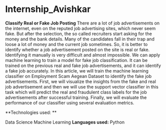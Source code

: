 # Internship_Avishkar
**Classify Real or Fake Job Posting**
There are a lot of job advertisements on the internet, even on the reputed job advertising sites, which never seem fake. But after the selection, the so called recruiters start asking for the money and the bank details. Many of the candidates fall in their trap and loose a lot of money and the current job sometimes. So, it is better to identify whether a job advertisement posted on the site is real or fake. Identifying it manually is very difficult and almost impossible. We can apply machine learning to train a model for fake job classification. It can be trained on the previous real and fake job advertisements, and it can identify a fake job accurately.
In this article, we will train the machine learning classifier on Employment Scam Aegean Dataset to identify the fake job advertisements. First, we will visualize the insights from the fake and real job advertisement and then we will use the support vector classifier in this task which will predict the real and fraudulent class labels for the job advertisements after successful training. Finally, we will evaluate the performance of our classifier using several evaluation metrics.

**Technologies used: **

Data Science
Machine Learning
**Languages used:**
Python

